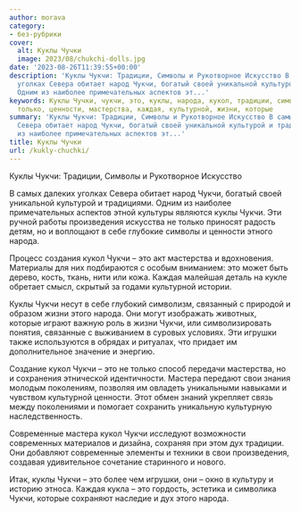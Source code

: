 ```yaml
---
author: morava
category:
- без-рубрики
cover:
  alt: Куклы Чучки
  image: 2023/08/chukchi-dolls.jpg
date: '2023-08-26T11:39:55+00:00'
description: 'Куклы Чукчи: Традиции, Символы и Рукотворное Искусство В самых далеких
  уголках Севера обитает народ Чукчи, богатый своей уникальной культурой и традициями.
  Одним из наиболее примечательных аспектов эт...'
keywords: Куклы Чучки, чукчи, это, куклы, народа, кукол, традиции, символы, произведения,
  только, ценности, мастерства, каждая, культурной, жизни, которые
summary: 'Куклы Чукчи: Традиции, Символы и Рукотворное Искусство В самых далеких уголках
  Севера обитает народ Чукчи, богатый своей уникальной культурой и традициями. Одним
  из наиболее примечательных аспектов эт...'
title: Куклы Чучки
url: /kukly-chuchki/
---
```


Куклы Чукчи: Традиции, Символы и Рукотворное Искусство

В самых далеких уголках Севера обитает народ Чукчи, богатый своей уникальной культурой и традициями. Одним из наиболее примечательных аспектов этной культуры являются куклы Чукчи. Эти ручной работы произведения искусства не только приносят радость детям, но и воплощают в себе глубокие символы и ценности этного народа.

Процесс создания кукол Чукчи – это акт мастерства и вдохновения. Материалы для них подбираются с особым вниманием: это может быть дерево, кость, ткань, нити или кожа. Каждая малейшая деталь на кукле обретает смысл, скрытый за годами культурной истории.

Куклы Чукчи несут в себе глубокий символизм, связанный с природой и образом жизни этого народа. Они могут изображать животных, которые играют важную роль в жизни Чукчи, или символизировать понятия, связанные с выживанием в суровых условиях. Эти игрушки также используются в обрядах и ритуалах, что придает им дополнительное значение и энергию.

Создание кукол Чукчи – это не только способ передачи мастерства, но и сохранения этнической идентичности. Мастера передают свои знания молодым поколениям, позволяя им овладеть уникальными навыками и чувством культурной ценности. Этот обмен знаний укрепляет связь между поколениями и помогает сохранить уникальную культурную наследственность.

Современные мастера кукол Чукчи исследуют возможности современных материалов и дизайна, сохраняя при этом дух традиции. Они добавляют современные элементы и техники в свои произведения, создавая удивительное сочетание старинного и нового.

Итак, куклы Чукчи – это более чем игрушки, они – окно в культуру и историю этноса. Каждая кукла – это гордость, эстетика и символика Чукчи, которые сохраняют наследие и дух этого народа.